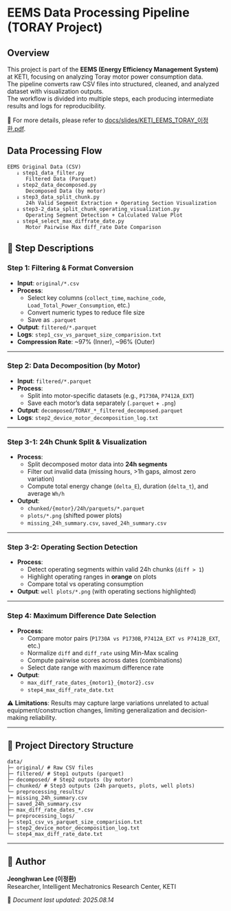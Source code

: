# EEMS Data Processing Pipeline (TORAY Project)
## Overview
This project is part of the **EEMS (Energy Efficiency Management System)** at KETI, focusing on analyzing Toray motor power consumption data.  
The pipeline converts raw CSV files into structured, cleaned, and analyzed dataset with visualization outputs.  
The workflow is divided into multiple steps, each producing intermediate results and logs for reproducibility. 
  
📑 For more details, please refer to [docs/slides/KETI_EEMS_TORAY_이정환.pdf](docs/slides/KETI_EEMS_TORAY_이정환.pdf).  

## Data Processing Flow
```
EEMS Original Data (CSV)
   ↓ step1_data_filter.py
      Filtered Data (Parquet)
   ↓ step2_data_decomposed.py
      Decomposed Data (by motor)
   ↓ step3_data_split_chunk.py
      24h Valid Segment Extraction + Operating Section Visualization
   ↓ step3-2_data_split_chunk_operating_visualization.py
      Operating Segment Detection + Calculated Value Plot
   ↓ step4_select_max_diffrate_date.py
      Motor Pairwise Max diff_rate Date Comparison
```



## 📝 Step Descriptions

### **Step 1: Filtering & Format Conversion**
- **Input**: `original/*.csv`  
- **Process**:
  - Select key columns (`collect_time`, `machine_code`, `Load_Total_Power_Consumption`, etc.)
  - Convert numeric types to reduce file size
  - Save as `.parquet`
- **Output**: `filtered/*.parquet`  
- **Logs**: `step1_csv_vs_parquet_size_comparision.txt`  
- **Compression Rate**: ~97% (Inner), ~96% (Outer)  

---

### **Step 2: Data Decomposition (by Motor)**
- **Input**: `filtered/*.parquet`  
- **Process**:
  - Split into motor-specific datasets (e.g., `P1730A`, `P7412A_EXT`)
  - Save each motor’s data separately (`.parquet` + `.png`)  
- **Output**: `decomposed/TORAY_*_filtered_decomposed.parquet`  
- **Logs**: `step2_device_motor_decomposition_log.txt`  

---

### **Step 3-1: 24h Chunk Split & Visualization**
- **Process**:
  - Split decomposed motor data into **24h segments**
  - Filter out invalid data (missing hours, >1h gaps, almost zero variation)
  - Compute total energy change (`delta_E`), duration (`delta_t`), and average `Wh/h`
- **Output**:
  - `chunked/{motor}/24h/parquets/*.parquet`
  - `plots/*.png` (shifted power plots)
  - `missing_24h_summary.csv`, `saved_24h_summary.csv`

---

### **Step 3-2: Operating Section Detection**
- **Process**:
  - Detect operating segments within valid 24h chunks (`diff > 1`)
  - Highlight operating ranges in **orange** on plots
  - Compare total vs operating consumption
- **Output**: `well plots/*.png` (with operating sections highlighted)

---

### **Step 4: Maximum Difference Date Selection**
- **Process**:
  - Compare motor pairs (`P1730A vs P1730B`, `P7412A_EXT vs P7412B_EXT`, etc.)
  - Normalize `diff` and `diff_rate` using Min-Max scaling
  - Compute pairwise scores across dates (combinations)
  - Select date range with maximum difference rate
- **Output**:
  - `max_diff_rate_dates_{motor1}_{motor2}.csv`
  - `step4_max_diff_rate_date.txt`
    
⚠️ **Limitations**: Results may capture large variations unrelated to actual equipment/construction changes, limiting generalization and decision-making reliability.

---

## 📂 Project Directory Structure
```
data/
├─ original/ # Raw CSV files
├─ filtered/ # Step1 outputs (parquet)
├─ decomposed/ # Step2 outputs (by motor)
├─ chunked/ # Step3 outputs (24h parquets, plots, well plots)
└─ preprocessing_results/
├─ missing_24h_summary.csv
├─ saved_24h_summary.csv
├─ max_diff_rate_dates_*.csv
└─ preprocessing_logs/
├─ step1_csv_vs_parquet_size_comparision.txt
├─ step2_device_motor_decomposition_log.txt
└─ step4_max_diff_rate_date.txt
```

---

## 👤 Author
**Jeonghwan Lee (이정환)**  
Researcher, Intelligent Mechatronics Research Center, KETI  

📅 *Document last updated: 2025.08.14*


